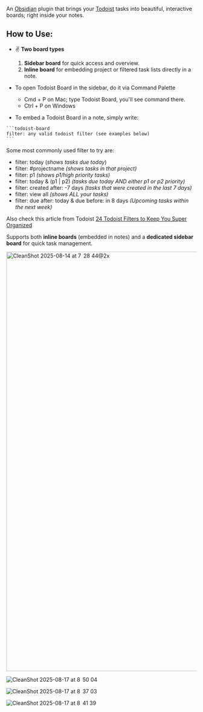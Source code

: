 An [Obsidian](https://obsidian.md) plugin that brings your [Todoist](https://todoist.com) tasks into beautiful, interactive boards; right inside your notes.
## **How to Use**:
- ✌️ **Two board types**
    1. **Sidebar board** for quick access and overview. 
    2.  **Inline board** for embedding project or filtered task lists directly in a note.

- To open Todoist Board in the sidebar, do it via Command Palette
	- Cmd + P on Mac; type Todoist Board, you'll see command there.
	- Ctrl + P on Windows
- To embed a Todoist Board in a note, simply write:
````
```todoist-board
filter: any valid todoist filter (see examples below)
```
````

Some most commonly used filter to try are:
- filter: today (*shows tasks due today*)
- filter: #projectname *(shows tasks in that project)*
- filter: p1 *(shows p1/high priority tasks)*
- filter: today & (p1 | p2) *(tasks due today AND either p1 or p2 priority)*
- filter: created after: -7 days *(tasks that were created in the last 7 days)*
- filter: view all *(shows ALL your tasks)*
- filter: due after: today & due before: in 8 days *(Upcoming tasks within the next week)*

Also check this article from Todoist [24 Todoist Filters to Keep You Super Organized](https://www.todoist.com/inspiration/todoist-filters)

Supports both **inline boards** (embedded in notes) and a **dedicated sidebar board** for quick task management.

<img width="1584" height="1110" alt="CleanShot 2025-08-14 at 7  28 44@2x" src="https://github.com/user-attachments/assets/6a9f23ae-98cb-4f6e-8624-5c03fa9579ef" />

![CleanShot 2025-08-17 at 8  50 04](https://github.com/user-attachments/assets/8031cdab-ade9-4e8a-963f-cc946fe5561d)

![CleanShot 2025-08-17 at 8  37 03](https://github.com/user-attachments/assets/6cc0ad33-8e6d-48e0-911f-863bde8d7fa5)

![CleanShot 2025-08-17 at 8  41 39](https://github.com/user-attachments/assets/41e8ff5d-caf4-414d-816f-dbfcceafebb5)


